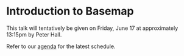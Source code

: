 # Introduction to Basemap

This talk will tentatively be given on Friday, June 17 at approximately 13:15pm by Peter Hall.

Refer to our [agenda](http://github.com/JulesKouatchou/PBC2016/wiki/PBC2016-Agenda) for the latest schedule.

